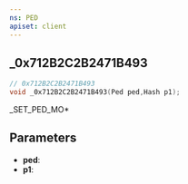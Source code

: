 ```yaml
---
ns: PED
apiset: client
---
```

## _0x712B2C2B2471B493

```c
// 0x712B2C2B2471B493
void _0x712B2C2B2471B493(Ped ped,Hash p1);
```

_SET_PED_MO*

## Parameters
* **ped**:
* **p1**:



